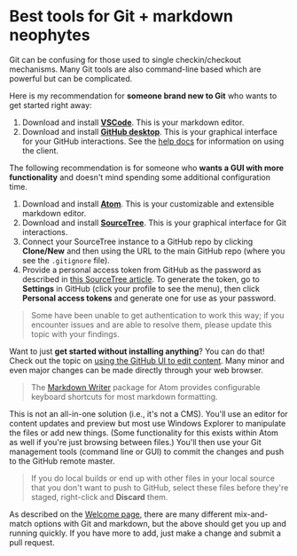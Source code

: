 Best tools for Git + markdown neophytes
=======================================

Git can be confusing for those used to single checkin/checkout mechanisms. Many Git tools are also command-line based which are powerful but can be complicated.

Here is my recommendation for **someone brand new to Git** who wants to get started right away:

1. Download and install **[VSCode](https://code.visualstudio.com/)**. This is your markdown editor.
2. Download and install **[GitHub desktop](https://desktop.github.com/)**. This is your graphical interface for your GitHub interactions. See the [help docs](https://help.github.com/desktop/) for information on using the client.

The following recommendation is for someone who **wants a GUI with more functionality** and doesn't mind spending some additional configuration time.

1. Download and install **[Atom](http://atom.io)**. This is your customizable and extensible markdown editor.
2. Download and install **[SourceTree](https://www.atlassian.com/software/sourcetree/overview)**. This is your graphical interface for Git interactions.
3. Connect your SourceTree instance to a GitHub repo by clicking **Clone/New** and then using the URL to the main GitHub repo (where you see the `.gitignore` file).
4. Provide a personal access token from GitHub as the password as described in [this SourceTree article](https://confluence.atlassian.com/display/SOURCETREEKB/Two-Factor+Authentication+%282FA%29+with+GitHub+in+SourceTree). To generate the token, go to **Settings** in GitHub (click your profile to see the menu), then click **Personal access tokens** and generate one for use as your password.

> Some have been unable to get authentication to work this way; if you encounter issues and are able to resolve them, please update this topic with your findings.

Want to just **get started without installing anything**? You can do that! Check out the topic on [using the GitHub UI to edit content](..\domars\Directions_To_Update_Existing_Topic_Using_Browser.md). Many minor and even major changes can be made directly through your web browser.

> The [Markdown Writer](https://atom.io/packages/markdown-writer) package for Atom provides configurable keyboard shortcuts for most markdown formatting.

This is not an all-in-one solution (i.e., it's not a CMS). You'll use an editor for content updates and preview but most use Windows Explorer to manipulate the files or add new things. (Some functionality for this exists within Atom as well if you're just browsing between files.) You'll then use your Git management tools (command line or GUI) to commit the changes and push to the GitHub remote master.

> If you do local builds or end up with other files in your local source that you don't want to push to GitHub, select these files before they're staged, right-click and **Discard** them.

As described on the [Welcome page](../Welcome.md), there are many different mix-and-match options with Git and markdown, but the above should get you up and running quickly. If you have more to add, just make a change and submit a pull request.




